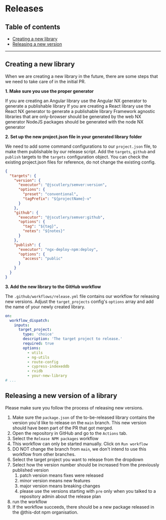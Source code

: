 # Releases

## Table of contents

- [Creating a new library](#creating-a-new-library)
- [Releasing a new version](#releasing-a-new-version)

---

## Creating a new library

When we are creating a new library in the future, there are some steps that we need to take care of in the initial PR.

**1. Make sure you use the proper generator**

If you are creating an Angular library use the Angular NX generator to generate a publishable library
If you are creating a React library use the React NX generator to generate a publishable library
Framework agnostic libraries that are only-browser should be generated by the web NX generator
NodeJS packages should be generated with the node NX generator

**2. Set up the new project.json file in your generated library folder**

We need to add some command configurations to our `project.json` file, to make them publishable by our release script. Add the `targets`, `github` and `publish` targets to the `targets` configuration object. You can check the existing project.json files for reference, do not change the existing config.

```json
{
  "targets": {
    "version": {
      "executor": "@jscutlery/semver:version",
      "options": {
        "preset": "conventional",
        "tagPrefix": "${projectName}-v"
      }
    },
    "github": {
      "executor": "@jscutlery/semver:github",
      "options": {
        "tag": "${tag}",
        "notes": "${notes}"
      }
    },
    "publish": {
      "executor": "ngx-deploy-npm:deploy",
      "options": {
        "access": "public"
      }
    }
  }
}
```

**3. Add the new library to the GitHub workflow**

The `.github/workflows/release.yml` file contains our workflow for releasing new versions. Adjust the `target_projects` config's `options` array and add the name of your newly created library.

```yml
on:
  workflow_dispatch:
    inputs:
      target_project:
        type: 'choice'
        description: 'The target project to release.'
        required: true
        options:
          - utils
          - ng-utils
          - route-config
          - cypress-indexeddb
          - rxidb
          - your-new-library
# ...
```

## Releasing a new version of a library

Please make sure you follow the process of releasing new versions.

1. Make sure the `package.json` of the to-be-released library contains the version you'd like to release on the `main` branch. This new version should have been part of the PR that got merged.
2. Open the repository in GitHub and go to the `Actions` tab.
3. Select the `Release NPM packages` workflow
4. This workflow can only be started manually. Click on `Run workflow`
5. DO NOT change the branch from `main`, we don't intend to use this workflow from other branches.
6. Select the target project you want to release from the dropdown
7. Select how the version number should be increased from the previously published version
   1. patch version means fixes were released
   2. minor version means new features
   3. major version means breaking changes
   4. please use the versions starting with `pre` only when you talked to a repository admin about the release plan
8. run the workflow
9. If the workflow succeeds, there should be a new package released in the @this-dot npm organisation.
